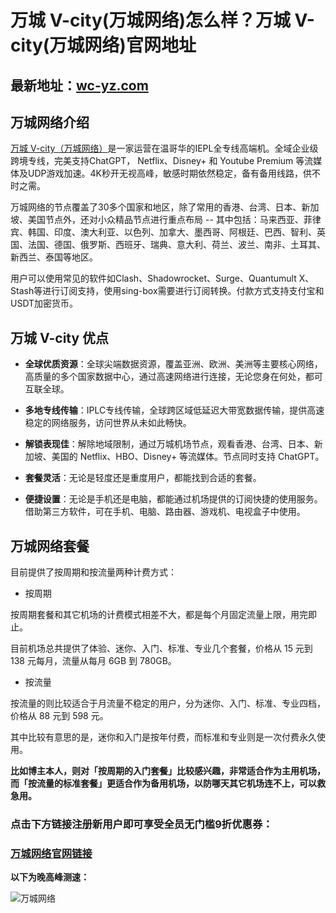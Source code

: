 # 万城 V-city(万城网络)怎么样？万城 V-city(万城网络)官网地址

## 最新地址：[wc-yz.com](https://port01.wc-yz.com/#/register?code=0BnXRJud)

## 万城网络介绍

[万城 V-city（万城网络）](https://port01.wc-yz.com/#/register?code=0BnXRJud)是一家运营在温哥华的IEPL全专线高端机。全域企业级跨境专线，完美支持ChatGPT， Netflix、Disney+ 和 Youtube Premium 等流媒体及UDP游戏加速。4K秒开无视高峰，敏感时期依然稳定，备有备用线路，供不时之需。

万城网络的节点覆盖了30多个国家和地区，除了常用的香港、台湾、日本、新加坡、美国节点外，还对小众精品节点进行重点布局 -- 其中包括：马来西亚、菲律宾、韩国、印度、澳大利亚、以色列、加拿大、墨西哥、阿根廷、巴西、智利、英国、法国、德国、俄罗斯、西班牙、瑞典、意大利、荷兰、波兰、南非、土耳其、新西兰、泰国等地区。

用户可以使用常见的软件如Clash、Shadowrocket、Surge、Quantumult X、Stash等进行订阅支持，使用sing-box需要进行订阅转换。付款方式支持支付宝和USDT加密货币。

## 万城 V-city 优点

- **全球优质资源**：全球尖端数据资源，覆盖亚洲、欧洲、美洲等主要核心网络，高质量的多个国家数据中心，通过高速网络进行连接，无论您身在何处，都可互联全球。

- **多地专线传输**：IPLC专线传输，全球跨区域低延迟大带宽数据传输，提供高速稳定的网络服务，访问世界从未如此畅快。

- **解锁表现佳**：解除地域限制，通过万城机场节点，观看香港、台湾、日本、新加坡、美国的 Netflix、HBO、Disney+ 等流媒体。节点同时支持 ChatGPT。

- **套餐灵活**：无论是轻度还是重度用户，都能找到合适的套餐。

- **便捷设置**：无论是手机还是电脑，都能通过机场提供的订阅快捷的使用服务。借助第三方软件，可在手机、电脑、路由器、游戏机、电视盒子中使用。

## 万城网络套餐

目前提供了按周期和按流量两种计费方式：

- 按周期

按周期套餐和其它机场的计费模式相差不大，都是每个月固定流量上限，用完即止。

目前机场总共提供了体验、迷你、入门、标准、专业几个套餐，价格从 15 元到 138 元每月，流量从每月 6GB 到 780GB。

- 按流量

按流量的则比较适合于月流量不稳定的用户，分为迷你、入门、标准、专业四档，价格从 88 元到 598 元。

其中比较有意思的是，迷你和入门是按年付费，而标准和专业则是一次付费永久使用。

**比如博主本人，则对「按周期的入门套餐」比较感兴趣，非常适合作为主用机场，而「按流量的标准套餐」更适合作为备用机场，以防哪天其它机场连不上，可以救急用。**

### 点击下方链接注册新用户即可享受全员无门槛9折优惠券：

### [万城网络官网链接](https://port01.wc-yz.com/#/register?code=0BnXRJud)


**以下为晚高峰测速：**

![万城网络](https://github.com/user-attachments/assets/d35bb7c2-fcb1-48ea-b1fc-39cdfeac5bd5)
